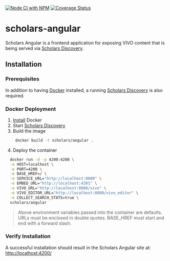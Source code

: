 [![Node CI with NPM](https://github.com/TAMULib/scholars-angular/workflows/Node%20CI%20with%20NPM/badge.svg)](https://github.com/TAMULib/scholars-angular/actions?query=workflow%3A%22Node+CI+with+NPM%22)
[![Coverage Status](https://coveralls.io/repos/github/TAMULib/scholars-angular/badge.svg?branch=tamu-master)](https://coveralls.io/github/TAMULib/scholars-angular?branch=tamu-master)

# scholars-angular

Scholars Angular is a frontend application for exposing VIVO content that is being served via [Scholars Discovery](https://github.com/vivo-community/scholars-discovery).

## Installation

### Prerequisites

In addition to having [Docker](https://docs.docker.com/) installed, a running [Scholars Discovery](https://github.com/vivo-community/scholars-discovery) is also required.


### Docker Deployment

1. [Install](https://docs.docker.com/install/) Docker
1. Start [Scholars Discovery](https://github.com/vivo-community/scholars-discovery#installation-instructions)
1. Build the image
   ```bash
    docker build -t scholars/angular .
   ```
1. Deploy the container
```bash
  docker run -d -p 4200:4200 \
  -e HOST=localhost \
  -e PORT=4200 \
  -e BASE_HREF=/ \
  -e SERVICE_URL="http://localhost:9000" \
  -e EMBED_URL="http://localhost:4201" \
  -e VIVO_URL="http://localhost:8080/vivo" \
  -e VIVO_EDITOR_URL="http://localhost:8080/vivo_editor" \
  -e COLLECT_SEARCH_STATS=true \
  scholars/angular
```

> Above environment variables passed into the container are defaults. URLs must be enclosed in double quotes. BASE_HREF must start and end with a forward slash.

### Verify Installation 

A successful installation should result in the Scholars Angular site at:
[http://localhost:4200/](http://localhost:4200)
